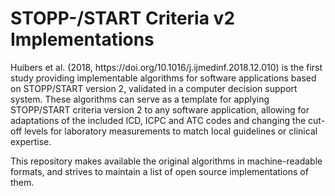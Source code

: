 <h1>STOPP-/START Criteria v2 Implementations</h1>
<p>Huibers et al. (2018, https://doi.org/10.1016/j.ijmedinf.2018.12.010) is the first study providing implementable algorithms for software applications based on STOPP/START version 2, validated in a computer decision support system. These algorithms can serve as a template for applying STOPP/START criteria version 2 to any software application, allowing for adaptations of the included ICD, ICPC and ATC codes and changing the cut-off levels for laboratory measurements to match local guidelines or clinical expertise.</p>
<p>This repository makes available the original algorithms in machine-readable formats, and strives to maintain a list of open source implementations of them.</p>
